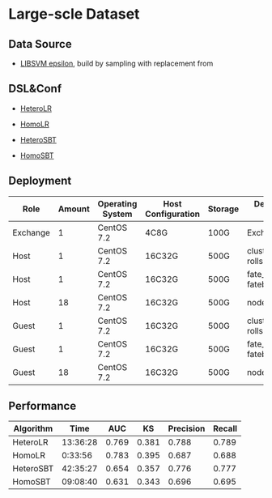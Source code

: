 # Large-scle Dataset

## Data Source
   * [LIBSVM epsilon](https://www.csie.ntu.edu.tw/~cjlin/libsvmtools/datasets/binary/epsilon_normalized.bz2), build by sampling with replacement from 

## DSL&Conf
   * [HeteroLR](./dsl/hetero_logistic_regression/hetero_lr_normal_dsl.json)

   * [HomoLR](./dsl/homo_logistic_regression/homo_lr_train_dsl.json)

   * [HeteroSBT](./dsl/hetero_secureboost/secureboost_train_dsl.json)
   
   * [HomoSBT](./dsl/homo_secureboost/secureboost_train_dsl.json)


## Deployment


| Role     | Amount | Operating System    | Host Configuration | Storage | Deployment Module |
| -------- | ------ | ------------------- | ------------------ | ------- | ----------------- |
| Exchange | 1 | CentOS 7.2          | 4C8G              | 100G    | Exchange |
| Host | 1 | CentOS 7.2          | 16C32G              | 500G    | clustermanager, rollsite, mysql |
| Host | 1 | CentOS 7.2          | 16C32G              | 500G    | fate_flow, fateboard |  
| Host | 18 | CentOS 7.2         | 16C32G              | 500G    | nodemanger |
| Guest | 1 | CentOS 7.2         | 16C32G              | 500G    | clustermanager, rollsite, mysql |
| Guest | 1 | CentOS 7.2         | 16C32G              | 500G    | fate_flow, fateboard |  
| Guest | 18 | CentOS 7.2        | 16C32G              | 500G    | nodemanger |






## Performance


| Algorithm | Time     |  AUC   |  KS   | Precision  | Recall |
| --------  | -------- | ----   | ----  | ------     | ------ |
| HeteroLR  | 13:36:28 |  0.769 | 0.381 | 0.788      |  0.789 |
| HomoLR    |  0:33:56 |  0.783 | 0.395 | 0.687      |  0.688 |
| HeteroSBT | 42:35:27 |  0.654 | 0.357 | 0.776      |  0.777 |
| HomoSBT   | 09:08:40 |  0.631 | 0.343 | 0.696      |  0.695 |